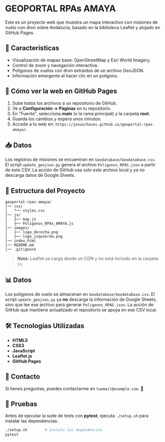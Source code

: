 # GEOPORTAL RPAs AMAYA

Este es un proyecto web que muestra un mapa interactivo con misiones de vuelo con dron sobre Andalucía, basado en la biblioteca Leaflet y alojado en GitHub Pages.

## 📌 Características
- Visualización de mapas base: OpenStreetMap y Esri World Imagery.
- Control de zoom y navegación interactiva.
- Polígonos de vuelos con dron extraídos de un archivo GeoJSON.
- Información emergente al hacer clic en un polígono.

## 🚀 Cómo ver la web en GitHub Pages
1. Sube todos los archivos a un repositorio de GitHub.
2. Ve a **Configuración → Páginas** en tu repositorio.
3. En "Fuente", selecciona **main** (o la rama principal) y la carpeta **root**.
4. Guarda los cambios y espera unos minutos.
5. Accede a tu web en: `https://jesuschaves.github.io/geoportal-rpas-amaya/`.

## 📥 Datos
Los registros de misiones se encuentran en `Geodatabase/Geodatabase.csv`.
El script `update_geojson.py` genera el archivo `Poligonos_RPAS.json` a partir de este CSV.
La acción de GitHub usa solo este archivo local y ya no descarga datos de Google Sheets.

## 📂 Estructura del Proyecto
```
geoportal-rpas-amaya/
│── css/
│   └── styles.css
│── js/
│   ├── map.js
│   ├── Poligonos_RPAs_AMAYA.js
│── images/
│   ├── logo_derecha.png
│   ├── logo_izquierda.png
│── index.html
│── README.md
│── .gitignore
```

> **Nota:** Leaflet se carga desde un CDN y no está incluido en la carpeta `js`.

## 📊 Datos

Los polígonos de vuelo se almacenan en `Geodatabase/Geodatabase.csv`. El script
`update_geojson.py` ya **no** descarga la información de Google Sheets, sino que
lee ese archivo para generar `Poligonos_RPAS.json`. La acción de GitHub que
mantiene actualizado el repositorio se apoya en ese CSV local.

## 🛠 Tecnologías Utilizadas
- **HTML5**
- **CSS3**
- **JavaScript**
- **Leaflet.js**
- **GitHub Pages**

## 📧 Contacto
Si tienes preguntas, puedes contactarme en `tuemail@example.com`. 🚀

## 🧪 Pruebas
Antes de ejecutar la suite de tests con **pytest**, ejecuta `./setup.sh` para instalar las dependencias:

```bash
./setup.sh        # instala las dependencias
pytest
```
